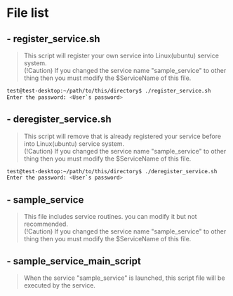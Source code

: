 # File list
## <strong> - register_service.sh </strong>
> This script will register your own service into Linux(ubuntu) service system.<br/>
> (!Caution) If you changed the service name "sample_service" to other thing then you must modify the $ServiceName of this file.
```bash
test@test-desktop:~/path/to/this/directory$ ./register_service.sh
Enter the password: <User`s password>
```

## <strong> - deregister_service.sh </strong>
> This script will remove that is already registered your service before into Linux(ubuntu) service system.<br/>
> (!Caution) If you changed the service name "sample_service" to other thing then you must modify the $ServiceName of this file.
```bash
test@test-desktop:~/path/to/this/directory$ ./deregister_service.sh
Enter the password: <User`s password>
```

## <strong> - sample_service </strong>
> This file includes service routines. you can modify it but not recommended.<br/>
> (!Caution) If you changed the service name "sample_service" to other thing then you must modify the $ServiceName of this file.

## <strong> - sample_service_main_script </strong>
> When the service "sample_service" is launched, this script file will be executed by the service.
